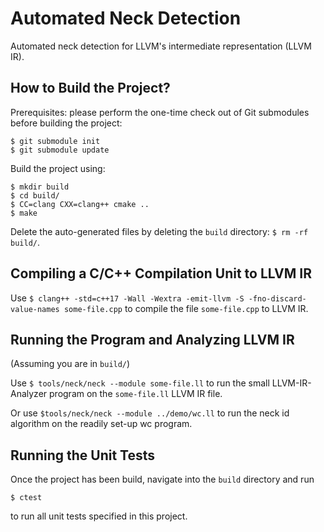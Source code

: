 # Automated Neck Detection

Automated neck detection for LLVM's intermediate representation (LLVM IR).

## How to Build the Project?

Prerequisites: please perform the one-time check out of Git submodules before building the project:

```
$ git submodule init
$ git submodule update
```

Build the project using:

```
$ mkdir build
$ cd build/
$ CC=clang CXX=clang++ cmake ..
$ make
```

Delete the auto-generated files by deleting the `build` directory: `$ rm -rf build/`.

## Compiling a C/C++ Compilation Unit to LLVM IR

Use `$ clang++ -std=c++17 -Wall -Wextra -emit-llvm -S -fno-discard-value-names some-file.cpp` to compile the file `some-file.cpp` to LLVM IR.

## Running the Program and Analyzing LLVM IR

(Assuming you are in `build/`)

Use `$ tools/neck/neck --module some-file.ll` to run the small LLVM-IR-Analyzer program on the `some-file.ll` LLVM IR file.

Or use `$tools/neck/neck --module ../demo/wc.ll` to run the neck id algorithm on the readily set-up wc program.

## Running the Unit Tests

Once the project has been build, navigate into the `build` directory and run

```
$ ctest
```

to run all unit tests specified in this project.
